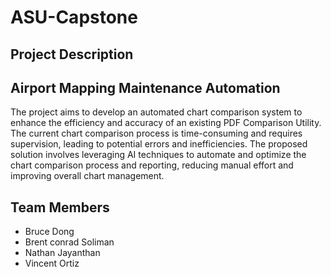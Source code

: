 # ASU-Capstone
## Project Description
**Airport Mapping Maintenance Automation**
---
The project aims to develop an automated chart comparison system to enhance the efficiency and accuracy of an existing PDF Comparison Utility. The current chart comparison process is time-consuming and requires supervision, leading to potential errors and inefficiencies. The proposed solution involves leveraging AI techniques to automate and optimize the chart comparison process and reporting, reducing manual effort and improving overall chart management.

## Team Members
- Bruce Dong
- Brent conrad Soliman
- Nathan Jayanthan
- Vincent Ortiz
